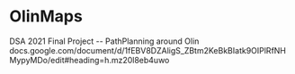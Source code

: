 # OlinMaps
DSA 2021 Final Project -- PathPlanning around Olin
docs.google.com/document/d/1fEBV8DZAligS_ZBtm2KeBkBIatk9OIPlRfNHMypyMDo/edit#heading=h.mz20l8eb4uwo
